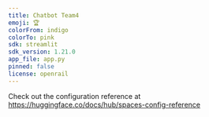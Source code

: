 ```yaml
---
title: Chatbot Team4
emoji: 🏆
colorFrom: indigo
colorTo: pink
sdk: streamlit
sdk_version: 1.21.0
app_file: app.py
pinned: false
license: openrail
---
```


Check out the configuration reference at https://huggingface.co/docs/hub/spaces-config-reference
